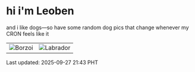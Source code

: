 # hi i'm Leoben

and i like dogs—so have some random dog pics that change whenever my CRON feels like it

|  |  |
|--------|----------|
| ![Borzoi](https://random-dog-vercel.vercel.app/api/random-borzoi?v=1758980635) | ![Labrador](https://random-dog-vercel.vercel.app/api/random-labrador?v=1758980635) |

Last updated: 2025-09-27 21:43 PHT
